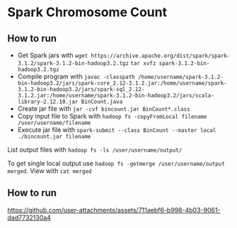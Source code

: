 # Spark Chromosome Count

## How to run  
*  Get Spark jars with `wget https://archive.apache.org/dist/spark/spark-3.1.2/spark-3.1.2-bin-hadoop3.2.tgz`
`tar xvfz spark-3.1.2-bin-hadoop3.2.tgz`
*  Compile program with  `javac -classpath /home/username/spark-3.1.2-bin-hadoop3.2/jars/spark-core_2.12-3.1.2.jar:/home/username/spark-3.1.2-bin-hadoop3.2/jars/spark-sql_2.12-3.1.2.jar:/home/username/spark-3.1.2-bin-hadoop3.2/jars/scala-library-2.12.10.jar BinCount.java`
*  Create jar file with `jar -cvf bincount.jar BinCount*.class`  
*  Copy input file to Spark with `hadoop fs -copyFromLocal filename /user/username/filename`  
*  Execute jar file with `spark-submit --class BinCount --master local ./bincount.jar filename`

List output files with `hadoop fs -ls /user/username/output/`

To get single local output use `hadoop fs -getmerge /user/username/output merged`. View with `cat merged`


## How to run 

https://github.com/user-attachments/assets/711aebf6-b998-4b03-9061-dad7732130a4


